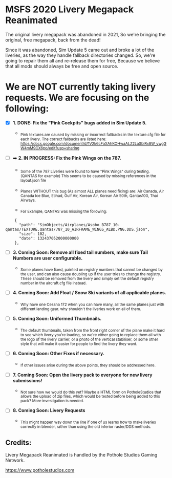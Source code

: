# MSFS 2020 Livery Megapack Reanimated
The original livery megapack was abandoned in 2021, So we're bringing the original, free megapack, back from the dead!

Since it was abandoned, Sim Update 5 came out and broke a lot of the liveries, as the way they handle fallback directories changed. 
So, we're going to repair them all and re-release them for free, Because we believe that all mods should always be free and open source.

# We are NOT currently taking livery requests. We are focusing on the following:
- [x] **1. DONE: Fix the "Pink Cockpits" bugs added in Sim Update 5.**

     - <sub>Pink textures are caused by missing or incorrect fallbacks in the texture.cfg file for each livery.
The correct fallbacks are listed here: https://docs.google.com/document/d/1V2k6cFaXAhKOHwaALZ2LaSbiRx8W_vwgGW4mM9CX6po/edit?usp=sharing</sub>

- [ ] :arrow_right: **2. IN PROGRESS: Fix the Pink Wings on the 787.**

     - <sub>Some of the 787 Liveries were found to have "Pink Wings" during testing. (QANTAS for example) This seems to be caused by missing references in the layout.json file</sub>

     - <sub>Planes WITHOUT this bug (As almost ALL planes need fixing) are: Air Canada, Air Canada Ice Blue, Etihad, Gulf Air, Korean Air, Korean Air 50th, Qantas100, Thai Airways.</sub>

     - <sub>For Example, QANTAS was missing the following:</sub>
```
    {
      "path": "SimObjects/Airplanes/Asobo_B787_10-qantas/TEXTURE.Qantas/787_10_AIRFRAME_WINGS_ALBD.PNG.DDS.json",
      "size": 102,
      "date": 132437052000000000
    },
```

- [ ] **3. Coming Soon: Remove all fixed tail numbers, make sure Tail Numbers are user configurable.**

     - <sub>Some planes have fixed, painted on registry numbers that cannot be changed by the user, and can also cause doubling up if the user tries to change the registry. These should be removed from the livery and simply set the default registry number in the aircraft.cfg file instead.</sub>

- [ ] **4. Coming Soon: Add Float / Snow Ski variants of all applicable planes.**

     - <sub>Why have one Cessna 172 when you can have many, all the same planes just with different landing gear. why shouldn't the liveries work on all of them.</sub>

- [ ] **5. Coming Soon: Uniformed Thumbnails.**

     - <sub>The default thumbnails, taken from the front right corner of the plane make it hard to see which livery you're loading, so we're either going to replace them all with the logo of the livery carrier, or a photo of the vertical stabiliser, or some other style that will make it easier for people to find the livery they want.</sub>

- [ ] **6. Coming Soon: Other Fixes if necessary.**

     - <sub>If other issues arise during the above points, they should be addressed here.</sub>

- [ ] **7. Coming Soon: Open the livery pack to everyone for new livery submissions!**

     - <sub>Not sure how we would do this yet? Maybe a HTML form on PotholeStudios that allows the upload of zip files, which would be tested before being added to this pack? More investigation is needed.</sub>

- [ ] **8. Coming Soon: Livery Requests**

     - <sub>This might happen way down the line if one of us learns how to make liveries correctly in blender, rather than using the old inferior raster/DDS methods.</sub>

## Credits:
Livery Megapack Reanimated is handled by the Pothole Studios Gaming Network.

https://www.potholestudios.com

